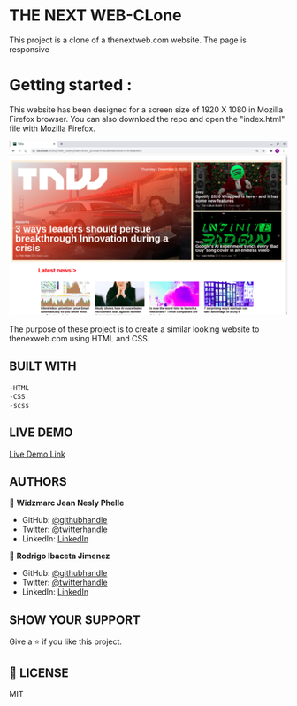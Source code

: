 # THE NEXT WEB-CLone
This project is a clone of a thenextweb.com website. The page is responsive

# Getting started :
This website has been designed for a screen size of 1920 X 1080 in Mozilla Firefox browser.
You can also download the repo and open the "index.html" file with Mozilla Firefox.

![screenshot](assets/Screenshot.png)

The purpose of these project is to create a similar looking website to thenexweb.com using HTML and CSS.

## BUILT WITH

    -HTML
    -CSS
    -scss

## LIVE DEMO

[Live Demo Link](https://rokovarano.github.io/TNW_clone2/)

##  AUTHORS

👤 **Widzmarc Jean Nesly Phelle**

- GitHub: [@githubhandle](https://github.com/widzthedvloper)
- Twitter: [@twitterhandle](https://twitter.com/widzthedvloper)
- LinkedIn: [LinkedIn](https://www.linkedin.com/in/widzmarc-jean-nesly-phelle-252a26129/)

👤 **Rodrigo Ibaceta Jimenez**

- GitHub: [@githubhandle](https://github.com/RokoVarano)
- Twitter: [@twitterhandle](https://twitter.com/RodrigoIbacet11)
- LinkedIn: [LinkedIn](https://www.linkedin.com/in/rodrigo-ibaceta-a8657611a/)

## SHOW YOUR SUPPORT
Give a :star: if you like this project.

## 📝 LICENSE
MIT
